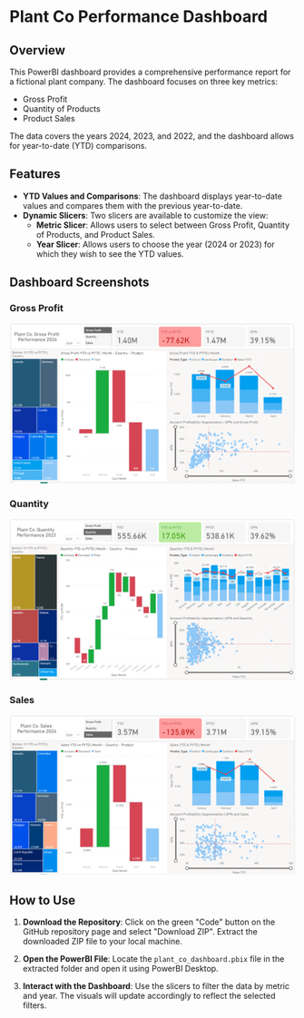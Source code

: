 # Plant Co Performance Dashboard

## Overview

This PowerBI dashboard provides a comprehensive performance report for a fictional plant company. The dashboard focuses on three key metrics:
- Gross Profit
- Quantity of Products
- Product Sales

The data covers the years 2024, 2023, and 2022, and the dashboard allows for year-to-date (YTD) comparisons.

## Features

- **YTD Values and Comparisons**: The dashboard displays year-to-date values and compares them with the previous year-to-date.
- **Dynamic Slicers**: Two slicers are available to customize the view:
  - **Metric Slicer**: Allows users to select between Gross Profit, Quantity of Products, and Product Sales.
  - **Year Slicer**: Allows users to choose the year (2024 or 2023) for which they wish to see the YTD values.

## Dashboard Screenshots

### Gross Profit

![Gross Profit](images/Gross_Profit_View.PNG)

### Quantity

![Quantity](images/Quantity_View.PNG)

### Sales

![Sales](images/Sales_View.PNG)

## How to Use

1. **Download the Repository**: Click on the green "Code" button on the GitHub repository page and select "Download ZIP". Extract the downloaded ZIP file to your local machine.

2. **Open the PowerBI File**: Locate the `plant_co_dashboard.pbix` file in the extracted folder and open it using PowerBI Desktop.

3. **Interact with the Dashboard**: Use the slicers to filter the data by metric and year. The visuals will update accordingly to reflect the selected filters.
